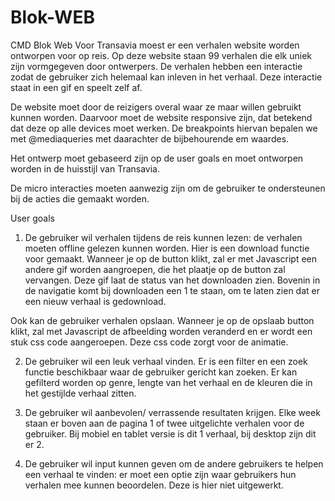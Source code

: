 # Blok-WEB
CMD Blok Web
Voor Transavia moest er een verhalen website worden ontworpen voor op reis. Op deze website staan 99 verhalen die elk uniek zijn vormgegeven door ontwerpers. De verhalen hebben een interactie zodat de gebruiker zich helemaal kan inleven in het verhaal. Deze interactie staat in een gif en speelt zelf af.

De website moet door de reizigers overal waar ze maar willen gebruikt kunnen worden. Daarvoor moet de website responsive zijn, dat betekend dat deze op alle devices moet werken. De breakpoints hiervan bepalen we met @mediaqueries met daarachter de bijbehourende em waardes.

Het ontwerp moet gebaseerd zijn op de user goals en moet ontworpen worden in de huisstijl van Transavia.

De micro interacties moeten aanwezig zijn om de gebruiker te ondersteunen bij de acties die gemaakt worden.

User goals
1. De gebruiker wil verhalen tijdens de reis kunnen lezen: de verhalen moeten offline gelezen kunnen worden. Hier is een download functie voor gemaakt. Wanneer je op de button klikt, zal er met Javascript een andere gif worden aangroepen, die het plaatje op de button zal vervangen. Deze gif laat de status van het downloaden zien. Bovenin in de navigatie komt bij downloaden een 1 te staan, om te laten zien dat er een nieuw verhaal is gedownload.

Ook kan de gebruiker verhalen opslaan. Wanneer je op de opslaab button klikt, zal met Javascript de afbeelding worden veranderd en er wordt een stuk css code aangeroepen. Deze css code zorgt voor de animatie.

2. De gebruiker wil een leuk verhaal vinden.
Er is een filter en een zoek functie beschikbaar waar de gebruiker gericht kan zoeken. Er kan gefilterd worden op genre, lengte van het verhaal en de kleuren die in het gestijlde verhaal zitten.

3. De gebruiker wil aanbevolen/ verrassende resultaten
krijgen. Elke week staan er boven aan de pagina 1 of twee uitgelichte verhalen voor de gebruiker. Bij mobiel en tablet versie is dit 1 verhaal, bij desktop zijn dit er 2.

4. De gebruiker wil input kunnen geven om de andere gebruikers te helpen een verhaal te vinden: er moet een optie zijn waar gebruikers hun verhalen mee kunnen beoordelen. Deze is hier niet uitgewerkt.
